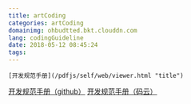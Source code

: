 ```yaml
---
title: artCoding
categories: artCoding
domainimg: ohbudtted.bkt.clouddn.com
lang: codingGuideline
date: 2018-05-12 08:45:24
tags:
---
```

```
[开发规范手册](/pdfjs/self/web/viewer.html "title")
```
<a target="_blank" href="/self/pdfjs/web/viewer.html">开发规范手册（github）</a>
<a target="_blank" href="http://fulndon.gitee.io/hexo/file/artCode.pdf">开发规范手册（码云）</a>
